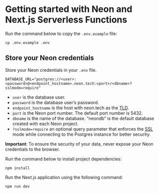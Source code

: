 # Getting started with Neon and Next.js Serverless Functions

Run the command below to copy the `.env.example` file:

```
cp .env.example .env
```

## Store your Neon credentials

Store your Neon credentials in your `.env` file.

```
DATABASE_URL="postgres://<user>:<password>@<endpoint_hostname>.neon.tech:<port>/<dbname>?sslmode=require"
```

- `user` is the database user.
- `password` is the database user’s password.
- `endpoint_hostname` is the host with neon.tech as the [TLD](https://www.cloudflare.com/en-gb/learning/dns/top-level-domain/).
- `port` is the Neon port number. The default port number is 5432.
- `dbname` is the name of the database. “neondb” is the default database created with each Neon project.
- `?sslmode=require` an optional query parameter that enforces the [SSL](https://www.cloudflare.com/en-gb/learning/ssl/what-is-ssl/) mode while connecting to the Postgres instance for better security.

**Important**: To ensure the security of your data, never expose your Neon credentials to the browser.

Run the command below to install project dependencies:

```
npm install
```

Run the Next.js application using the following command:

```
npm run dev
```
